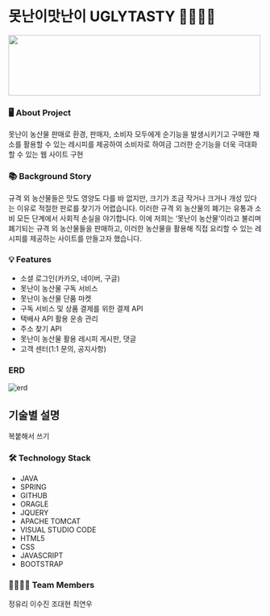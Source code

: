 # 못난이맛난이 UGLYTASTY 🥕🥦🥔🍎
<img src="https://github.com/squidsquad6/uglytasty/assets/145431108/f4b8c61c-9653-4845-b87c-551f11857bef"  width="500" height="120"/>  



### 🖥 About Project
못난이 농산물 판매로 환경, 판매자, 소비자 모두에게 순기능을 발생시키기고 구매한 채소를 활용할 수 있는 레시피를 제공하여 소비자로 하여금 그러한 순기능을 더욱 극대화할 수 있는 웹 사이트 구현  



### 📚 Background Story
규격 외 농산물들은 맛도 영양도 다를 바 없지만, 크기가 조금 작거나 크거나 개성 있다는 이유로 적절한 판로를 찾기가 어렵습니다. 이러한 규격 외 농산물의 폐기는 유통과 소비 모든 단계에서 사회적 손실을 야기합니다.
이에 저희는 ‘못난이 농산물’이라고 불리며 폐기되는 규격 외 농산물들을 판매하고, 이러한 농산물을 활용해 직접 요리할 수 있는 레시피를 제공하는 사이트를 만들고자 했습니다.  



### 💡 Features
- 소셜 로그인(카카오, 네이버, 구글)
- 못난이 농산물 구독 서비스
- 못난이 농산물 단품 마켓
- 구독 서비스 및 상품 결제를 위한 결제 API
- 택배사 API 활용 운송 관리
- 주소 찾기 API
- 못난이 농산물 활용 레시피 게시판, 댓글
- 고객 센터(1:1 문의, 공지사항)  



### ERD
![erd](https://github.com/squidsquad6/uglytasty/assets/145431108/8c5eb9b1-1226-4917-8495-94df52288fbd)  



## 기술별 설명
복붙해서 쓰기  



### 🛠 Technology Stack
- JAVA
- SPRING
- GITHUB
- ORAGLE
- JQUERY
- APACHE TOMCAT
- VISUAL STUDIO CODE
- HTML5
- CSS
- JAVASCRIPT
- BOOTSTRAP  



### 👨‍👩‍👧‍👦 Team Members
정유리 이수진 조대현 최연우  
